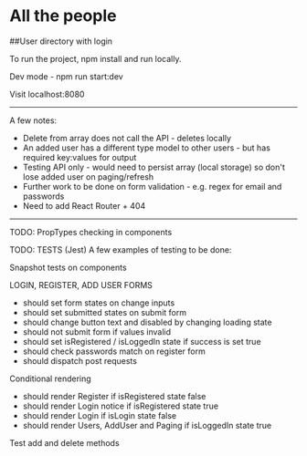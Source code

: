 # All the people

##User directory with login

To run the project, npm install and run locally.

Dev mode - npm run start:dev

Visit localhost:8080

---

A few notes:

- Delete from array does not call the API - deletes locally
- An added user has a different type model to other users - but has required key:values for output
- Testing API only - would need to persist array (local storage) so don't lose added user on paging/refresh
- Further work to be done on form validation - e.g. regex for email and passwords
- Need to add React Router + 404

---

TODO: PropTypes checking in components

TODO: TESTS (Jest)
A few examples of testing to be done:

Snapshot tests on components

LOGIN, REGISTER, ADD USER FORMS

- should set form states on change inputs
- should set submitted states on submit form
- should change button text and disabled by changing loading state
- should not submit form if values invalid
- should set isRegistered / isLoggedIn state if success is set true
- should check passwords match on register form
- should dispatch post requests

Conditional rendering

- should render Register if isRegistered state false
- should render Login notice if isRegistered state true
- should render Login if isLogin state false
- should render Users, AddUser and Paging if isLoggedIn state true

Test add and delete methods
